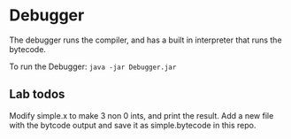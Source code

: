 # Debugger
The debugger runs the compiler, and has a built in interpreter that runs the bytecode.

To run the Debugger: `java -jar Debugger.jar`

## Lab todos
Modify simple.x to make 3 non 0 ints, and print the result.
Add a new file with the bytcode output and save it as simple.bytecode in this repo.